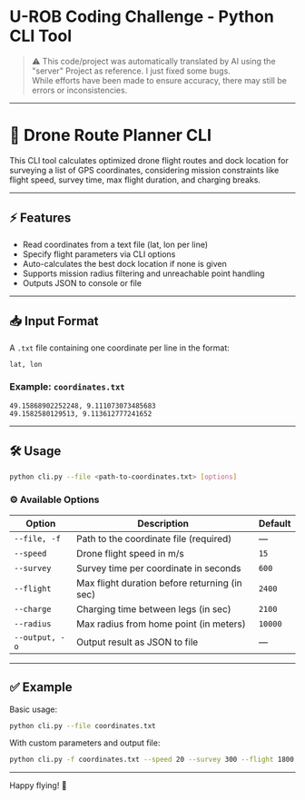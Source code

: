 #  U-ROB Coding Challenge - Python CLI Tool

> ⚠️ This code/project was automatically translated by AI using the "server" Project as reference. I just fixed some bugs.  
While efforts have been made to ensure accuracy, there may still be errors or inconsistencies.

---

# 🚀 Drone Route Planner CLI

This CLI tool calculates optimized drone flight routes and dock location for surveying a list of GPS coordinates, considering mission constraints like flight speed, survey time, max flight duration, and charging breaks.

---

## ⚡ Features

- Read coordinates from a text file (lat, lon per line)
- Specify flight parameters via CLI options
- Auto-calculates the best dock location if none is given
- Supports mission radius filtering and unreachable point handling
- Outputs JSON to console or file

---

## 📥 Input Format

A `.txt` file containing one coordinate per line in the format:

```
lat, lon
```

### Example: `coordinates.txt`
```
49.15868902252248, 9.111073073485683
49.1582580129513, 9.113612777241652
```

---

## 🛠️ Usage

```bash
python cli.py --file <path-to-coordinates.txt> [options]
```

### ⚙️ Available Options

| Option            | Description                                      | Default   |
|-------------------|--------------------------------------------------|-----------|
| `--file, -f`      | Path to the coordinate file (required)           | —         |
| `--speed`         | Drone flight speed in m/s                        | `15`      |
| `--survey`        | Survey time per coordinate in seconds            | `600`     |
| `--flight`        | Max flight duration before returning (in sec)    | `2400`    |
| `--charge`        | Charging time between legs (in sec)        | `2100`    |
| `--radius`        | Max radius from home point (in meters)           | `10000`   |
| `--output, -o`    | Output result as JSON to file                    | —         |

---

## ✅ Example

Basic usage:
```bash
python cli.py --file coordinates.txt
```

With custom parameters and output file:
```bash
python cli.py -f coordinates.txt --speed 20 --survey 300 --flight 1800 --charge 1200 -o result.json
```


---

Happy flying! 🚁

